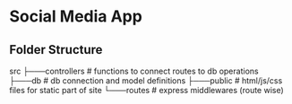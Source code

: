 # Social Media App

## Folder Structure
src
├───controllers    # functions to connect routes to db operations
├───db             # db connection and model definitions
├───public         # html/js/css files for static part of site
└───routes         # express middlewares (route wise)